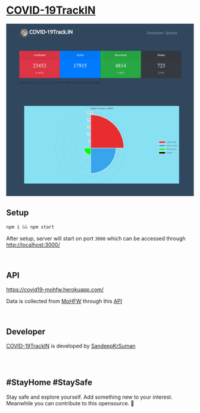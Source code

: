 # [COVID-19TrackIN](https://covid19trackin.herokuapp.com)

![](public/images/websiteview.jpg)



## Setup

```javascript
npm i && npm start
```
After setup, server will start on port `3000` which can be accessed through <http://localhost:3000/>

<br>

## API
<https://covid19-mohfw.herokuapp.com/> 

Data is collected from [MoHFW](https://www.mohfw.gov.in/) through this [API](https://covid19-mohfw.herokuapp.com/)

<br>

     
## Developer
[COVID-19TrackIN](https://covid19trackin.herokuapp.com/) is developed by [SandeepKrSuman](https://www.linkedin.com/in/sandeepkrsuman/)

  <br><br>
## #StayHome #StaySafe
Stay safe and explore yourself. Add something new to your interest. 
Meanwhile you can contribute to this opensource. 🙂

